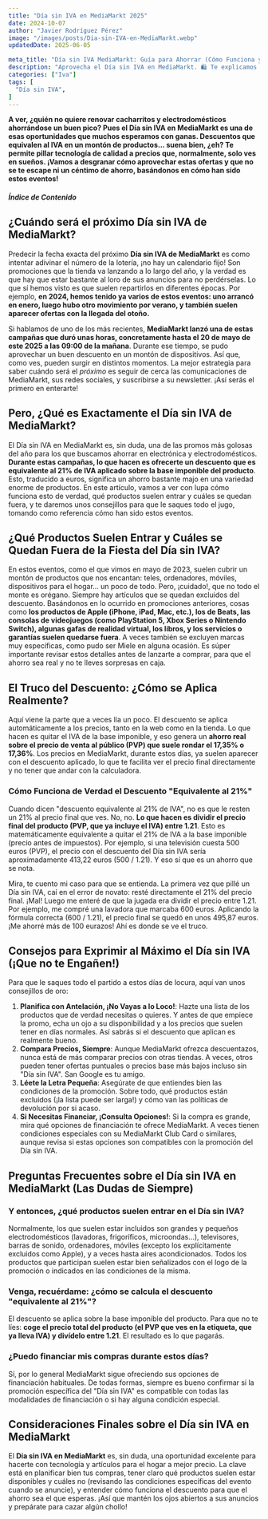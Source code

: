 ```yaml
---
title: "Día sin IVA en MediaMarkt 2025"
date: 2024-10-07
author: "Javier Rodríguez Pérez"
image: "/images/posts/Dia-sin-IVA-en-MediaMarkt.webp"
updatedDate: 2025-06-05

meta_title: "Día sin IVA MediaMarkt: Guía para Ahorrar (Cómo Funciona y Exclusiones)"
description: "Aprovecha el Día sin IVA en MediaMarkt. 🛍️ Te explicamos cómo funciona el descuento (~17,35% real), qué productos suelen incluir y cuáles no (Apple, consolas...). 🤑 ¡Ahorra! "
categories: ["Iva"]
tags: [
  "Día sin IVA",
]
---
```


**A ver, ¿quién no quiere renovar cacharritos y electrodomésticos ahorrándose un buen pico? Pues el Día sin IVA en MediaMarkt es una de esas oportunidades que muchos esperamos con ganas. Descuentos que equivalen al IVA en un montón de productos... suena bien, ¿eh? Te permite pillar tecnología de calidad a precios que, normalmente, solo ves en sueños. ¡Vamos a desgranar cómo aprovechar estas ofertas y que no se te escape ni un céntimo de ahorro, basándonos en cómo han sido estos eventos!**

##### Índice de Contenido

## ¿Cuándo será el próximo Día sin IVA de MediaMarkt?

Predecir la fecha exacta del próximo **Día sin IVA de MediaMarkt** es como intentar adivinar el número de la lotería, ¡no hay un calendario fijo! Son promociones que la tienda va lanzando a lo largo del año, y la verdad es que hay que estar bastante al loro de sus anuncios para no perdérselas. Lo que sí hemos visto es que suelen repartirlos en diferentes épocas. Por ejemplo, **en 2024, hemos tenido ya varios de estos eventos: uno arrancó en enero, luego hubo otro movimiento por verano, y también suelen aparecer ofertas con la llegada del otoño.**

Si hablamos de uno de los más recientes, **MediaMarkt lanzó una de estas campañas que duró unas horas, concretamente hasta el 20 de mayo  de este 2025 a las 09:00 de la mañana**. Durante ese tiempo, se pudo aprovechar un buen descuento en un montón de dispositivos. Así que, como ves, pueden surgir en distintos momentos. La mejor estrategia para saber cuándo será el *próximo* es seguir de cerca las comunicaciones de MediaMarkt, sus redes sociales, y suscribirse a su newsletter. ¡Así serás el primero en enterarte!

## Pero, ¿Qué es Exactamente el Día sin IVA de MediaMarkt?

El Día sin IVA en MediaMarkt es, sin duda, una de las promos más golosas del año para los que buscamos ahorrar en electrónica y electrodomésticos. **Durante estas campañas, lo que hacen es ofrecerte un descuento que es equivalente al 21% de IVA aplicado sobre la base imponible del producto**. Esto, traducido a euros, significa un ahorro bastante majo en una variedad enorme de productos. En este artículo, vamos a ver con lupa cómo funciona esto de verdad, qué productos suelen entrar y cuáles se quedan fuera, y te daremos unos consejillos para que le saques todo el jugo, tomando como referencia cómo han sido estos eventos.

## ¿Qué Productos Suelen Entrar y Cuáles se Quedan Fuera de la Fiesta del Día sin IVA?

En estos eventos, como el que vimos en mayo de 2023, suelen cubrir un montón de productos que nos encantan: teles, ordenadores, móviles, dispositivos para el hogar... un poco de todo. Pero, ¡cuidado!, que no todo el monte es orégano. Siempre hay artículos que se quedan excluidos del descuento. Basándonos en lo ocurrido en promociones anteriores, cosas como **los productos de Apple (iPhone, iPad, Mac, etc.), los de Beats, las consolas de videojuegos (como PlayStation 5, Xbox Series o Nintendo Switch), algunas gafas de realidad virtual, los libros, y los servicios o garantías suelen quedarse fuera**. A veces también se excluyen marcas muy específicas, como pudo ser Miele en alguna ocasión. Es súper importante revisar estos detalles antes de lanzarte a comprar, para que el ahorro sea real y no te lleves sorpresas en caja.

## El Truco del Descuento: ¿Cómo se Aplica Realmente?

Aquí viene la parte que a veces lía un poco. El descuento se aplica automáticamente a los precios, tanto en la web como en la tienda. Lo que hacen es quitar el IVA de la base imponible, y eso genera un **ahorro real sobre el precio de venta al público (PVP) que suele rondar el 17,35% o 17,36%**. Los precios en MediaMarkt, durante estos días, ya suelen aparecer con el descuento aplicado, lo que te facilita ver el precio final directamente y no tener que andar con la calculadora.

### Cómo Funciona de Verdad el Descuento "Equivalente al 21%"

Cuando dicen "descuento equivalente al 21% de IVA", no es que le resten un 21% al precio final que ves. No, no. **Lo que hacen es dividir el precio final del producto (PVP, que ya incluye el IVA) entre 1.21**. Esto es matemáticamente equivalente a quitar el 21% de IVA a la base imponible (precio antes de impuestos). Por ejemplo, si una televisión cuesta 500 euros (PVP), el precio con el descuento del Día sin IVA sería aproximadamente 413,22 euros (500 / 1.21). Y eso sí que es un ahorro que se nota.

Mira, te cuento mi caso para que se entienda. La primera vez que pillé un Día sin IVA, caí en el error de novato: resté directamente el 21% del precio final. ¡Mal! Luego me enteré de que la jugada era dividir el precio entre 1.21. Por ejemplo, me compré una lavadora que marcaba 600 euros. Aplicando la fórmula correcta (600 / 1.21), el precio final se quedó en unos 495,87 euros. ¡Me ahorré más de 100 eurazos! Ahí es donde se ve el truco.

## Consejos para Exprimir al Máximo el Día sin IVA (¡Que no te Engañen!)

Para que le saques todo el partido a estos días de locura, aquí van unos consejillos de oro:

1.  **Planifica con Antelación, ¡No Vayas a lo Loco!**: Hazte una lista de los productos que de verdad necesitas o quieres. Y antes de que empiece la promo, echa un ojo a su disponibilidad y a los precios que suelen tener en días normales. Así sabrás si el descuento que aplican es realmente bueno.
2.  **Compara Precios, Siempre**: Aunque MediaMarkt ofrezca descuentazos, nunca está de más comparar precios con otras tiendas. A veces, otros pueden tener ofertas puntuales o precios base más bajos incluso sin "Día sin IVA". San Google es tu amigo.
3.  **Léete la Letra Pequeña**: Asegúrate de que entiendes bien las condiciones de la promoción. Sobre todo, qué productos están excluidos (¡la lista puede ser larga!) y cómo van las políticas de devolución por si acaso.
4.  **Si Necesitas Financiar, ¡Consulta Opciones!**: Si la compra es grande, mira qué opciones de financiación te ofrece MediaMarkt. A veces tienen condiciones especiales con su MediaMarkt Club Card o similares, aunque revisa si estas opciones son compatibles con la promoción del Día sin IVA.

## Preguntas Frecuentes sobre el Día sin IVA en MediaMarkt (Las Dudas de Siempre)

### **Y entonces, ¿qué productos suelen entrar en el Día sin IVA?**

Normalmente, los que suelen estar incluidos son grandes y pequeños electrodomésticos (lavadoras, frigoríficos, microondas...), televisores, barras de sonido, ordenadores, móviles (excepto los explícitamente excluidos como Apple), y a veces hasta aires acondicionados. Todos los productos que participan suelen estar bien señalizados con el logo de la promoción o indicados en las condiciones de la misma.

### **Venga, recuérdame: ¿cómo se calcula el descuento "equivalente al 21%"?**

El descuento se aplica sobre la base imponible del producto. Para que no te líes: **coge el precio total del producto (el PVP que ves en la etiqueta, que ya lleva IVA) y divídelo entre 1.21**. El resultado es lo que pagarás.

### **¿Puedo financiar mis compras durante estos días?**

Sí, por lo general MediaMarkt sigue ofreciendo sus opciones de financiación habituales. De todas formas, siempre es bueno confirmar si la promoción específica del "Día sin IVA" es compatible con todas las modalidades de financiación o si hay alguna condición especial.

## Consideraciones Finales sobre el Día sin IVA en MediaMarkt

El **Día sin IVA en MediaMarkt** es, sin duda, una oportunidad excelente para hacerte con tecnología y artículos para el hogar a mejor precio. La clave está en planificar bien tus compras, tener claro qué productos suelen estar disponibles y cuáles no (revisando las condiciones específicas del evento cuando se anuncie), y entender cómo funciona el descuento para que el ahorro sea el que esperas. ¡Así que mantén los ojos abiertos a sus anuncios y prepárate para cazar algún chollo!